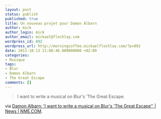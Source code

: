 ```yaml
---
layout: post
status: publish
published: true
title: Un nouveau projet pour Damon Albarn
author: mick
author_login: mick
author_email: mickael@flochlay.com
wordpress_id: 892
wordpress_url: http://morningcoffee.mickaelflochlay.com/?p=892
date: 2011-10-13 21:08:46.000000000 +02:00
categories:
- Musique
tags:
- Blur
- Damon Albarn
- The Great Escape
comments: []
---
```

<blockquote>I want to write a musical on Blur's 'The Great Escape.</blockquote>
via <a href="http://www.nme.com/news/blur/59677">Damon Albarn: 'I want to write a musical on Blur's 'The Great Escape'' | News | NME.COM</a>.
